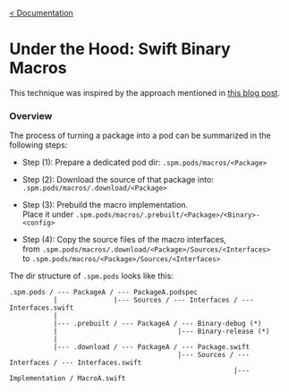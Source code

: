 [< Documentation](README.md)

# Under the Hood: Swift Binary Macros

This technique was inspired by the approach mentioned in [this blog post](https://www.polpiella.dev/binary-swift-macros).

### Overview

The process of turning a package into a pod can be summarized in the following steps:
- Step (1): Prepare a dedicated pod dir: `.spm.pods/macros/<Package>`

- Step (2): Download the source of that package into: `.spm.pods/macros/.download/<Package>`

- Step (3): Prebuild the macro implementation.\
Place it under `.spm.pods/macros/.prebuilt/<Package>/<Binary>-<config>`

- Step (4): Copy the source files of the macro interfaces,\
from `.spm.pods/macros/.download/<Package>/Sources/<Interfaces>`\
to `.spm.pods/macros/<Package>/Sources/<Interfaces>`

The dir structure of `.spm.pods` looks like this:

```
.spm.pods / --- PackageA / --- PackageA.podspec
           |              |--- Sources / --- Interfaces / --- Interfaces.swift
           |
           |--- .prebuilt / --- PackageA / --- Binary-debug (*)
           |                              |--- Binary-release (*)
           |
           |--- .download / --- PackageA / --- Package.swift
                                          |--- Sources / --- Interfaces / --- Interfaces.swift
                                                        |--- Implementation / MacroA.swift
```
